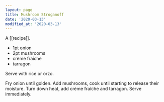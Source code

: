 ```yaml
---
layout: page
title: Mushroom Stroganoff
date: '2020-03-13'
modified_at: '2020-03-13'
---
```


A [[recipe]].

* 1pt onion
* 2pt mushrooms
* crème fraîche
* tarragon

Serve with rice or orzo.

Fry onion until golden. Add mushrooms, cook until starting to release their moisture. Turn down heat, add crème fraîche and tarragon. Serve immediately.
